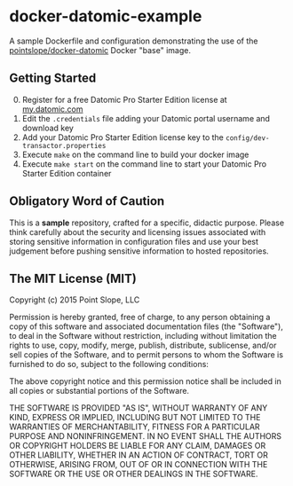 # docker-datomic-example

A sample Dockerfile and configuration demonstrating the use of the [pointslope/docker-datomic](https://registry.hub.docker.com/u/pointslope/docker-datomic/) Docker "base" image.

## Getting Started

0. Register for a free Datomic Pro Starter Edition license at [my.datomic.com](https://my.datomic.com/account/create)
1. Edit the `.credentials` file adding your Datomic portal username and download key
2. Add your Datomic Pro Starter Edition license key to the `config/dev-transactor.properties`
3. Execute `make` on the command line to build your docker image
4. Execute `make start` on the command line to start your Datomic Pro Starter Edition container

##  Obligatory Word of Caution

This is a **sample** repository, crafted for a specific, didactic purpose. Please think carefully about the security and licensing issues associated with storing sensitive information in configuration files and use your best judgement before pushing sensitive information to hosted repositories. 

##  The MIT License (MIT)

Copyright (c) 2015 Point Slope, LLC

Permission is hereby granted, free of charge, to any person obtaining a copy
of this software and associated documentation files (the "Software"), to deal
in the Software without restriction, including without limitation the rights
to use, copy, modify, merge, publish, distribute, sublicense, and/or sell
copies of the Software, and to permit persons to whom the Software is
furnished to do so, subject to the following conditions:

The above copyright notice and this permission notice shall be included in
all copies or substantial portions of the Software.

THE SOFTWARE IS PROVIDED "AS IS", WITHOUT WARRANTY OF ANY KIND, EXPRESS OR
IMPLIED, INCLUDING BUT NOT LIMITED TO THE WARRANTIES OF MERCHANTABILITY,
FITNESS FOR A PARTICULAR PURPOSE AND NONINFRINGEMENT. IN NO EVENT SHALL THE
AUTHORS OR COPYRIGHT HOLDERS BE LIABLE FOR ANY CLAIM, DAMAGES OR OTHER
LIABILITY, WHETHER IN AN ACTION OF CONTRACT, TORT OR OTHERWISE, ARISING FROM,
OUT OF OR IN CONNECTION WITH THE SOFTWARE OR THE USE OR OTHER DEALINGS IN
THE SOFTWARE.
